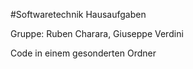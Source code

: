 #Softwaretechnik Hausaufgaben

Gruppe: Ruben Charara, Giuseppe Verdini

Code in einem gesonderten Ordner
